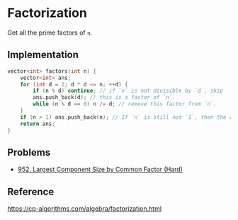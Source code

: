 # Factorization

Get all the prime factors of `n`.

## Implementation

```cpp
vector<int> factors(int n) {
    vector<int> ans;
    for (int d = 2; d * d <= n; ++d) {
        if (n % d) continue; // if `n` is not divisible by `d`, skip
        ans.push_back(d); // this is a factor of `n`.
        while (n % d == 0) n /= d; // remove this factor from `n`.
    }
    if (n > 1) ans.push_back(n); // If `n` is still not `1`, then the remaining `n` is a prime factor.
    return ans;
}
```

## Problems

* [952. Largest Component Size by Common Factor (Hard)](https://leetcode.com/problems/largest-component-size-by-common-factor/)

## Reference

https://cp-algorithms.com/algebra/factorization.html
